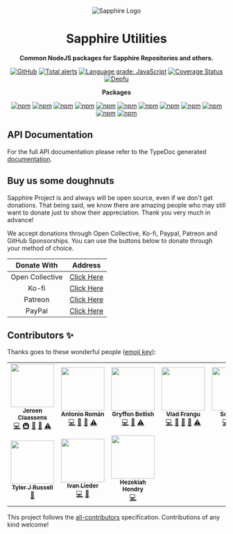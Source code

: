 <div align="center">

![Sapphire Logo](https://cdn.skyra.pw/gh-assets/sapphire.png)

# Sapphire Utilities

**Common NodeJS packages for Sapphire Repositories and others.**

[![GitHub](https://img.shields.io/github/license/sapphire-project/utilities)](https://github.com/sapphire-project/utilities/blob/main/LICENSE.md)
[![Total alerts](https://img.shields.io/lgtm/alerts/g/sapphire-project/utilities.svg?logo=lgtm&logoWidth=18)](https://lgtm.com/projects/g/sapphire-project/utilities/alerts/)
[![Language grade: JavaScript](https://img.shields.io/lgtm/grade/javascript/g/sapphire-project/utilities.svg?logo=lgtm&logoWidth=18)](https://lgtm.com/projects/g/sapphire-project/utilities/context:javascript)
[![Coverage Status](https://coveralls.io/repos/github/sapphire-project/utilities/badge.svg?branch=main)](https://coveralls.io/github/sapphire-project/utilities?branch=main)
[![Depfu](https://badges.depfu.com/badges/ec42ff3d6bae55eee1de4749960852b3/count.svg)](https://depfu.com/github/sapphire-project/utilities?project_id=15195)

**Packages**

[![npm](https://img.shields.io/npm/v/@sapphire/decorators?color=crimson&logo=npm&style=flat-square&label=@sapphire/decorators)](https://www.npmjs.com/package/@sapphire/decorators)
[![npm](https://img.shields.io/npm/v/@sapphire/discord-utilities?color=crimson&logo=npm&style=flat-square&label=@sapphire/discord-utilities)](https://www.npmjs.com/package/@sapphire/discord-utilities)
[![npm](https://img.shields.io/npm/v/@sapphire/eslint-config?color=crimson&logo=npm&style=flat-square&label=@sapphire/eslint-config)](https://www.npmjs.com/package/@sapphire/eslint-config)
[![npm](https://img.shields.io/npm/v/@sapphire/event-iterator?color=crimson&logo=npm&style=flat-square&label=@sapphire/event-iterator)](https://www.npmjs.com/package/@sapphire/event-iterator)
[![npm](https://img.shields.io/npm/v/@sapphire/prettier-config?color=crimson&logo=npm&style=flat-square&label=@sapphire/prettier-config)](https://www.npmjs.com/package/@sapphire/prettier-config)
[![npm](https://img.shields.io/npm/v/@sapphire/ratelimits?color=crimson&logo=npm&style=flat-square&label=@sapphire/ratelimits)](https://www.npmjs.com/package/@sapphire/ratelimits)
[![npm](https://img.shields.io/npm/v/@sapphire/ratelimits?color=crimson&logo=npm&style=flat-square&label=@sapphire/stopwatch)](https://www.npmjs.com/package/@sapphire/stopwatch)
[![npm](https://img.shields.io/npm/v/@sapphire/snowflake?color=crimson&logo=npm&style=flat-square&label=@sapphire/snowflake)](https://www.npmjs.com/package/@sapphire/snowflake)
[![npm](https://img.shields.io/npm/v/@sapphire/time-utilities?color=crimson&logo=npm&style=flat-square&label=@sapphire/time-utilities)](https://www.npmjs.com/package/@sapphire/time-utilities)
[![npm](https://img.shields.io/npm/v/@sapphire/ts-config?color=crimson&logo=npm&style=flat-square&label=@sapphire/ts-config)](https://www.npmjs.com/package/@sapphire/ts-config)
[![npm](https://img.shields.io/npm/v/@sapphire/type?color=crimson&logo=npm&style=flat-square&label=@sapphire/type)](https://www.npmjs.com/package/@sapphire/type)
[![npm](https://img.shields.io/npm/v/@sapphire/utilities?color=crimson&logo=npm&style=flat-square&label=@sapphire/utilities)](https://www.npmjs.com/package/@sapphire/utilities)

</div>

## API Documentation

For the full API documentation please refer to the TypeDoc generated [documentation](https://sapphire-project.github.io/utilities/).

## Buy us some doughnuts

Sapphire Project is and always will be open source, even if we don't get donations. That being said, we know there are amazing people who may still want to donate just to show their appreciation. Thank you very much in advance!

We accept donations through Open Collective, Ko-fi, Paypal, Patreon and GitHub Sponsorships. You can use the buttons below to donate through your method of choice.

|   Donate With   |                                             Address                                              |
| :-------------: | :----------------------------------------------------------------------------------------------: |
| Open Collective |                    [Click Here](https://opencollective.com/sapphire-project)                     |
|      Ko-fi      |                         [Click Here](https://ko-fi.com/sapphireproject)                          |
|     Patreon     |                      [Click Here](https://www.patreon.com/sapphire_project)                      |
|     PayPal      | [Click Here](https://www.paypal.com/cgi-bin/webscr?cmd=_s-xclick&hosted_button_id=SP738BQTQQYZY) |

## Contributors ✨

Thanks goes to these wonderful people ([emoji key](https://allcontributors.org/docs/en/emoji-key)):

<!-- ALL-CONTRIBUTORS-LIST:START - Do not remove or modify this section -->
<!-- prettier-ignore-start -->
<!-- markdownlint-disable -->
<table>
  <tr>
    <td align="center"><a href="https://favware.tech/"><img src="https://avatars3.githubusercontent.com/u/4019718?v=4?s=100" width="100px;" alt=""/><br /><sub><b>Jeroen Claassens</b></sub></a><br /><a href="https://github.com/sapphire-project/utilities/commits?author=Favna" title="Code">💻</a> <a href="#infra-Favna" title="Infrastructure (Hosting, Build-Tools, etc)">🚇</a> <a href="#projectManagement-Favna" title="Project Management">📆</a> <a href="https://github.com/sapphire-project/utilities/commits?author=Favna" title="Documentation">📖</a> <a href="https://github.com/sapphire-project/utilities/commits?author=Favna" title="Tests">⚠️</a></td>
    <td align="center"><a href="https://github.com/kyranet"><img src="https://avatars0.githubusercontent.com/u/24852502?v=4?s=100" width="100px;" alt=""/><br /><sub><b>Antonio Román</b></sub></a><br /><a href="https://github.com/sapphire-project/utilities/commits?author=kyranet" title="Code">💻</a> <a href="#projectManagement-kyranet" title="Project Management">📆</a> <a href="https://github.com/sapphire-project/utilities/pulls?q=is%3Apr+reviewed-by%3Akyranet" title="Reviewed Pull Requests">👀</a> <a href="https://github.com/sapphire-project/utilities/commits?author=kyranet" title="Tests">⚠️</a></td>
    <td align="center"><a href="https://github.com/PyroTechniac"><img src="https://avatars2.githubusercontent.com/u/39341355?v=4?s=100" width="100px;" alt=""/><br /><sub><b>Gryffon Bellish</b></sub></a><br /><a href="https://github.com/sapphire-project/utilities/commits?author=PyroTechniac" title="Code">💻</a> <a href="https://github.com/sapphire-project/utilities/pulls?q=is%3Apr+reviewed-by%3APyroTechniac" title="Reviewed Pull Requests">👀</a> <a href="https://github.com/sapphire-project/utilities/commits?author=PyroTechniac" title="Tests">⚠️</a></td>
    <td align="center"><a href="https://github.com/vladfrangu"><img src="https://avatars3.githubusercontent.com/u/17960496?v=4?s=100" width="100px;" alt=""/><br /><sub><b>Vlad Frangu</b></sub></a><br /><a href="https://github.com/sapphire-project/utilities/commits?author=vladfrangu" title="Code">💻</a> <a href="https://github.com/sapphire-project/utilities/issues?q=author%3Avladfrangu" title="Bug reports">🐛</a> <a href="https://github.com/sapphire-project/utilities/pulls?q=is%3Apr+reviewed-by%3Avladfrangu" title="Reviewed Pull Requests">👀</a> <a href="#userTesting-vladfrangu" title="User Testing">📓</a> <a href="https://github.com/sapphire-project/utilities/commits?author=vladfrangu" title="Tests">⚠️</a></td>
    <td align="center"><a href="https://github.com/Soumil07"><img src="https://avatars0.githubusercontent.com/u/29275227?v=4?s=100" width="100px;" alt=""/><br /><sub><b>Soumil07</b></sub></a><br /><a href="https://github.com/sapphire-project/utilities/commits?author=Soumil07" title="Code">💻</a> <a href="#projectManagement-Soumil07" title="Project Management">📆</a> <a href="https://github.com/sapphire-project/utilities/commits?author=Soumil07" title="Tests">⚠️</a></td>
    <td align="center"><a href="https://github.com/apps/depfu"><img src="https://avatars3.githubusercontent.com/in/715?v=4?s=100" width="100px;" alt=""/><br /><sub><b>depfu[bot]</b></sub></a><br /><a href="#maintenance-depfu[bot]" title="Maintenance">🚧</a></td>
    <td align="center"><a href="https://github.com/apps/allcontributors"><img src="https://avatars0.githubusercontent.com/in/23186?v=4?s=100" width="100px;" alt=""/><br /><sub><b>allcontributors[bot]</b></sub></a><br /><a href="https://github.com/sapphire-project/utilities/commits?author=allcontributors[bot]" title="Documentation">📖</a></td>
  </tr>
  <tr>
    <td align="center"><a href="https://github.com/Nytelife26"><img src="https://avatars1.githubusercontent.com/u/22531310?v=4?s=100" width="100px;" alt=""/><br /><sub><b>Tyler J Russell</b></sub></a><br /><a href="https://github.com/sapphire-project/utilities/commits?author=Nytelife26" title="Documentation">📖</a></td>
    <td align="center"><a href="https://github.com/Alcremie"><img src="https://avatars0.githubusercontent.com/u/54785334?v=4?s=100" width="100px;" alt=""/><br /><sub><b>Ivan Lieder</b></sub></a><br /><a href="https://github.com/sapphire-project/utilities/commits?author=Alcremie" title="Code">💻</a> <a href="https://github.com/sapphire-project/utilities/issues?q=author%3AAlcremie" title="Bug reports">🐛</a></td>
    <td align="center"><a href="https://github.com/RealShadowNova"><img src="https://avatars3.githubusercontent.com/u/46537907?v=4?s=100" width="100px;" alt=""/><br /><sub><b>Hezekiah Hendry</b></sub></a><br /><a href="https://github.com/sapphire-project/utilities/commits?author=RealShadowNova" title="Code">💻</a></td>
  </tr>
</table>

<!-- markdownlint-restore -->
<!-- prettier-ignore-end -->

<!-- ALL-CONTRIBUTORS-LIST:END -->

This project follows the [all-contributors](https://github.com/all-contributors/all-contributors) specification. Contributions of any kind welcome!
